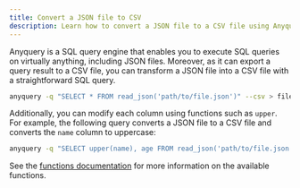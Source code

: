 ```yaml
---
title: Convert a JSON file to CSV
description: Learn how to convert a JSON file to a CSV file using Anyquery.
---
```


Anyquery is a SQL query engine that enables you to execute SQL queries on virtually anything, including JSON files. Moreover, as it can export a query result to a CSV file, you can transform a JSON file into a CSV file with a straightforward SQL query.

```bash
anyquery -q "SELECT * FROM read_json('path/to/file.json')" --csv > file.csv
```

Additionally, you can modify each column using functions such as `upper`. For example, the following query converts a JSON file to a CSV file and converts the `name` column to uppercase:

```bash
anyquery -q "SELECT upper(name), age FROM read_json('path/to/file.json')" --csv > file.csv
```

See the [functions documentation](/docs/reference/functions) for more information on the available functions.
